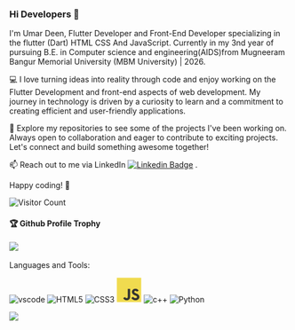 ### Hi Developers 👋

<!--
[![YouTube Badge](https://img.shields.io/badge/YouTube-ud.vlogss-red)](https://www.youe.com/developerfunnel) 
[![Website Badge](https://img.shields.io/badge/WebSite-Manoj-green)](https://umardeen1.github.io/umarProfile/)
-->




I'm Umar Deen, Flutter Developer and  Front-End Developer specializing in the flutter (Dart) HTML CSS And JavaScript. Currently in my 3nd year of pursuing B.E. in Computer science and engineering(AIDS)from Mugneeram Bangur Memorial University (MBM University) | 2026.

💻 I love turning ideas into reality through code and enjoy working on the Flutter Development and front-end aspects of web development. My journey in technology is driven by a curiosity to learn and a commitment to creating efficient and user-friendly applications.

🚀 Explore my repositories to see some of the projects I've been working on. Always open to collaboration and eager to contribute to exciting projects. Let's connect and build something awesome together!

📫 Reach out to me via LinkedIn [![Linkedin Badge](https://img.shields.io/badge/-umar-blue?style=flat-square&logo=Linkedin&logoColor=white&link=https://www.linkedin.com/in/myselfumar/)](https://www.linkedin.com/in/myselfumar/) .

Happy coding! 🚀


![Visitor Count](https://profile-counter.glitch.me/umardeen1/count.svg)

<div>
  <h4>🏆 Github Profile Trophy</h4>
  <a href="https://github.com/ryo-ma/github-profile-trophy">
    <img src="https://github-profile-trophy.vercel.app/?username=umardeen1&column=7"/>
  </a>
</div>

Languages and Tools: 


<img src="https://cdn.jsdelivr.net/gh/devicons/devicon/icons/vscode/vscode-original.svg" alt="vscode" width="45" height="45"/>
<img alt="HTML5" src="https://img.shields.io/badge/html5-%23E34F26.svg?style=flat-square&logo=html5&logoColor=white"/> 
<img alt="CSS3" src="https://img.shields.io/badge/css3-%231572B6.svg?style=flat-square&logo=css3&logoColor=white"/>
<img src="https://raw.githubusercontent.com/devicons/devicon/master/icons/javascript/javascript-original.svg" alt="javascript" width="45" height="45" />
<img src="https://tse3.mm.bing.net/th?id=OIP.nRFUjpFsHLSYCItJSPIJFwHaGQ&pid=Api&P=0&h=220" alt="c++" width="45" height="45" />
<img src="https://tse4.mm.bing.net/th?id=OIP.KnOS3vOcNhLla8LSZw4TugHaHa&pid=Api&P=0&h=220" alt="Python" width="45" height="45" />




![](https://activity-graph.herokuapp.com/graph?username=developerManoj47&theme=react-dark&area=true)
<!--
**umardeen1/umardeen1** is a ✨ _special_ ✨ repository because its `README.md` (this file) appears on your GitHub profile.

Here are some ideas to get you started:

- 🔭 I’m currently working on ...
- 🌱 I’m currently learning ...
- 👯 I’m looking to collaborate on ...
- 🤔 I’m looking for help with ...
- 💬 Ask me about ...
- 📫 How to reach me: ...
- 😄 Pronouns: ...
- ⚡ Fun fact: .....

-->
